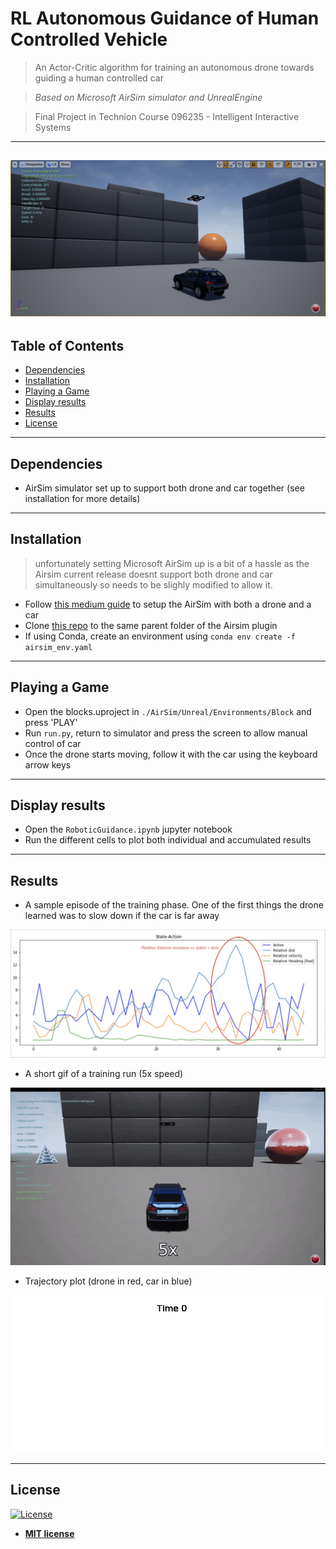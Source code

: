 # RL Autonomous Guidance of Human Controlled Vehicle
> An Actor-Critic algorithm for training an autonomous drone towards guiding a human controlled car

> *Based on Microsoft AirSim simulator and UnrealEngine*

> Final Project in Technion Course 096235 - Intelligent Interactive Systems
---
![drone_and_car](https://github.com/IdoMatan/RoboticGuidance/blob/master/images/airsim_1.png)
---
## Table of Contents

- [Dependencies](#dependencies)
- [Installation](#installation)
- [Playing a Game](#playing-a-game)
- [Display results](#display-results)
- [Results](#results)
- [License](#license)

---
## Dependencies
- AirSim simulator set up to support both drone and car together (see installation for more details)


---
## Installation
> unfortunately setting Microsoft AirSim up is a bit of a hassle as the Airsim current release doesnt support
both drone and car simultaneously so needs to be slighly modified to allow it.
- Follow [this medium guide](https://medium.com/@idoglanz/setting-up-microsoft-airsim-to-simulate-a-drone-and-car-together-708079b2d0f?sk=a31cfc18e2fe1948874bc0dadd80c182) to setup the AirSim with both a drone and a car
- Clone [this repo](https://github.com/IdoMatan/RoboticGuidance.git) to the same parent folder of the Airsim plugin
- If using Conda, create an environment using `conda env create -f airsim_env.yaml`

---
## Playing a Game
- Open the blocks.uproject in `./AirSim/Unreal/Environments/Block` and press 'PLAY'
- Run `run.py`, return to simulator and press the screen to allow manual control of car
- Once the drone starts moving, follow it with the car using the keyboard arrow keys

---
## Display results
- Open the `RoboticGuidance.ipynb` jupyter notebook
- Run the different cells to plot both individual and accumulated results

---
## Results
- A sample episode of the training phase. One of the first things the drone learned was to slow down if the car is far away

![reward_graph](https://github.com/IdoMatan/RoboticGuidance/blob/master/images/RewardGraph.jpeg)
- A short gif of a training run (5x speed)

![episode_gif](https://github.com/IdoMatan/RoboticGuidance/blob/master/images/GuidanceSample.gif)

- Trajectory plot (drone in red, car in blue)

![trajectory_gif](https://github.com/IdoMatan/RoboticGuidance/blob/master/images/example.gif)


---

## License

[![License](http://img.shields.io/:license-mit-blue.svg?style=flat-square)](http://badges.mit-license.org)

- **[MIT license](http://opensource.org/licenses/mit-license.php)**
